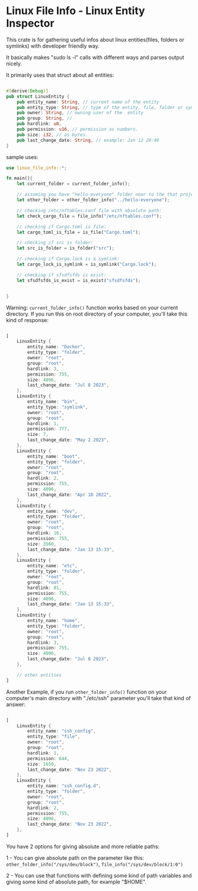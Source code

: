 # Linux File Info - Linux Entity Inspector

This crate is for gathering useful infos about linux entities(files, folders or symlinks) with developer friendly way.

It basically makes "sudo ls -l" calls with different ways and parses output nicely.

It primarily uses that struct about all entities:

```rust

#[derive(Debug)]
pub struct LinuxEntity {
    pub entity_name: String, // current name of the entity
    pub entity_type: String, // type of the entity, file, folder or symlink.
    pub owner: String, // owning user of the  entity
    pub group: String, // 
    pub hardlink: u8,
    pub permission: u16, // permission as numbers.
    pub size: i32, // as bytes.
    pub last_change_date: String, // example: Jan 12 20:49
}

```

sample uses:

```rust
use linux_file_info::*;

fn main(){
    let current_folder = current_folder_info();

    // assuming you have "hello-everyone" folder near to the that project file:
    let other_folder = other_folder_info("../hello-everyone");

    // checking /etc/nftables.conf file with absolute path:
    let check_cargo_file = file_info("/etc/nftables.conf");

    // checking if Cargo.toml is file:
    let cargo_toml_is_file = is_file("Cargo.toml");

    // checking if src is folder:
    let src_is_folder = is_folder("src");

    // checking if Cargo.lock is a symlink:
    let cargo_lock_is_symlink = is_symlink("Cargo.lock");

    // checking if sfsdfsfds is exist:
    let sfsdfsfds_is_exist = is_exist("sfsdfsfds");


}

```

Warning: `current_folder_info()` function works based on your current directory. If you run this on root directory of your computer, you'll take this kind of response: 

```rust

[
    LinuxEntity {
        entity_name: "Docker",
        entity_type: "folder",
        owner: "root",
        group: "root",
        hardlink: 3,
        permission: 755,
        size: 4096,
        last_change_date: "Jul 8 2023",
    },
    LinuxEntity {
        entity_name: "bin",
        entity_type: "symlink",
        owner: "root",
        group: "root",
        hardlink: 1,
        permission: 777,
        size: 7,
        last_change_date: "May 2 2023",
    },
    LinuxEntity {
        entity_name: "boot",
        entity_type: "folder",
        owner: "root",
        group: "root",
        hardlink: 2,
        permission: 755,
        size: 4096,
        last_change_date: "Apr 18 2022",
    },
    LinuxEntity {
        entity_name: "dev",
        entity_type: "folder",
        owner: "root",
        group: "root",
        hardlink: 16,
        permission: 755,
        size: 3560,
        last_change_date: "Jan 13 15:33",
    },
    LinuxEntity {
        entity_name: "etc",
        entity_type: "folder",
        owner: "root",
        group: "root",
        hardlink: 81,
        permission: 755,
        size: 4096,
        last_change_date: "Jan 13 15:33",
    },
    LinuxEntity {
        entity_name: "home",
        entity_type: "folder",
        owner: "root",
        group: "root",
        hardlink: 3,
        permission: 755,
        size: 4096,
        last_change_date: "Jul 8 2023",
    },

    // other entities
]

```

Another Example, if you run `other_folder_info()` function on your computer's main directory with "./etc/ssh" parameter you'll take that kind of answer:

```rust

[
    LinuxEntity {
        entity_name: "ssh_config",
        entity_type: "file",
        owner: "root",
        group: "root",
        hardlink: 1,
        permission: 644,
        size: 1650,
        last_change_date: "Nov 23 2022",
    },
    LinuxEntity {
        entity_name: "ssh_config.d",
        entity_type: "folder",
        owner: "root",
        group: "root",
        hardlink: 2,
        permission: 755,
        size: 4096,
        last_change_date: "Nov 23 2022",
    },
]

```

You have 2 options for giving absolute and more reliable paths:

1 - You can give absolute path on the parameter like this: `other_folder_info("/sys/dev/block")`, `file_info("/sys/dev/block/1:0")`

2 - You can use that functions with defining some kind of path variables and giving some kind of absolute path, for example "$HOME".

